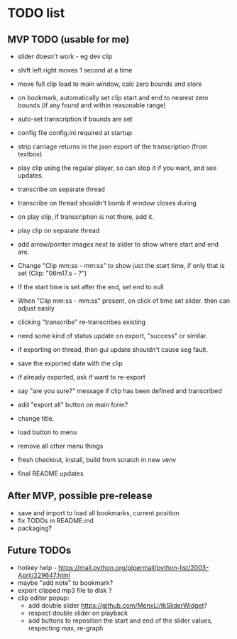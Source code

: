 # TODO list


## MVP TODO (usable for me)

* slider doesn't work - eg dev clip

* shift left right moves 1 second at a time

* move full clip load to main window, calc zero bounds and store
* on bookmark, automatically set clip start and end to nearest zero bounds (if any found and within reasonable range)
* auto-set transcription if bounds are set

* config file config.ini required at startup
* strip carriage returns in the json export of the transcription (from textbox)
* play clip using the regular player, so can stop it if you want, and see updates.
* transcribe on separate thread
* transcribe on thread shouldn't bomb if window closes during
* on play clip, if transcription is not there, add it.
* play clip on separate thread
* add arrow/pointer images next to slider to show where start and end are.
* Change "Clip mm:ss - mm:ss" to show just the start time, if only that is set (Clip: "06m17.s - ?")
* If the start time is set after the end, set end to null
* When "Clip mm:ss - mm:ss" present, on click of time set slider.  then can adjust easily
* clicking "transcribe" re-transcribes existing
* need some kind of status update on export, "success" or similar.
* if exporting on thread, then gui update shouldn't cause seg fault.
* save the exported date with the clip
* if already exported, ask if want to re-export
* say "are you sure?" message if clip has been defined and transcribed
* add "export all" button on main form?
* change title.
* load button to menu
* remove all other menu things
* fresh checkout, install, build from scratch in new venv
* final README updates


## After MVP, possible pre-release

* save and import to load all bookmarks, current position
* fix TODOs in README.md
* packaging?


## Future TODOs

* hotkey help - https://mail.python.org/pipermail/python-list/2003-April/229647.html
* maybe "add note" to bookmark?
* export clipped mp3 file to disk ?
* clip editor popup:
  * add double slider https://github.com/MenxLi/tkSliderWidget?
  * respect double slider on playback
  * add buttons to reposition the start and end of the slider values, respecting max, re-graph

